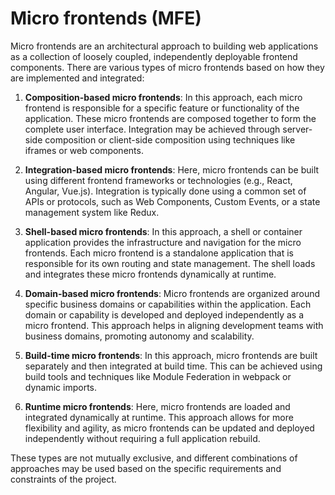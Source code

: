 # Micro frontends (MFE) 

Micro frontends are an architectural approach to building web applications as a collection of loosely coupled, independently deployable frontend components. There are various types of micro frontends based on how they are implemented and integrated:

1. **Composition-based micro frontends**: In this approach, each micro frontend is responsible for a specific feature or functionality of the application. These micro frontends are composed together to form the complete user interface. Integration may be achieved through server-side composition or client-side composition using techniques like iframes or web components.

2. **Integration-based micro frontends**: Here, micro frontends can be built using different frontend frameworks or technologies (e.g., React, Angular, Vue.js). Integration is typically done using a common set of APIs or protocols, such as Web Components, Custom Events, or a state management system like Redux.

3. **Shell-based micro frontends**: In this approach, a shell or container application provides the infrastructure and navigation for the micro frontends. Each micro frontend is a standalone application that is responsible for its own routing and state management. The shell loads and integrates these micro frontends dynamically at runtime.

4. **Domain-based micro frontends**: Micro frontends are organized around specific business domains or capabilities within the application. Each domain or capability is developed and deployed independently as a micro frontend. This approach helps in aligning development teams with business domains, promoting autonomy and scalability.

5. **Build-time micro frontends**: In this approach, micro frontends are built separately and then integrated at build time. This can be achieved using build tools and techniques like Module Federation in webpack or dynamic imports.

6. **Runtime micro frontends**: Here, micro frontends are loaded and integrated dynamically at runtime. This approach allows for more flexibility and agility, as micro frontends can be updated and deployed independently without requiring a full application rebuild.

These types are not mutually exclusive, and different combinations of approaches may be used based on the specific requirements and constraints of the project.